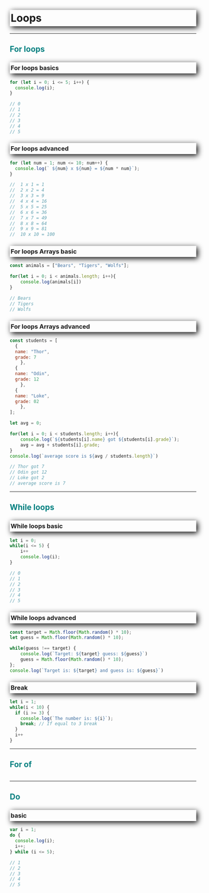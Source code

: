 <style>

h1, h3 {
    /* offset-x | offset-y | blur-radius | color */
    box-shadow: 4px 4px 15px black;
    /* top | right | bottom | left */
    padding: 5px 0px 5px 2.5px;
    font-weight: bold;
}

h2 {
    color: teal;
    font-weight: bold;
}

h4 {
    font-weight: normal;
}

</style>
# Loops
---
## For loops
### For loops basics
```javascript
for (let i = 0; i <= 5; i++) {
  console.log(i);
}

// 0
// 1
// 2
// 3
// 4
// 5
```
### For loops advanced
```javascript
for (let num = 1; num <= 10; num++) {
  console.log(` ${num} x ${num} = ${num * num}`);
}

//  1 x 1 = 1
//  2 x 2 = 4
//  3 x 3 = 9
//  4 x 4 = 16
//  5 x 5 = 25
//  6 x 6 = 36
//  7 x 7 = 49
//  8 x 8 = 64
//  9 x 9 = 81
//  10 x 10 = 100
```

### For loops Arrays basic
```javascript
const animals = ["Bears", "Tigers", "Wolfs"];

for(let i = 0; i < animals.length; i++){
    console.log(animals[i])
}

// Bears
// Tigers
// Wolfs
```
### For loops Arrays advanced
```javascript
const students = [ 
  {
  name: "Thor",
  grade: 7
    },
  {
  name: "Odin",
  grade: 12
    },
  {
  name: "Loke",
  grade: 02
    },
];

let avg = 0;

for(let i = 0; i < students.length; i++){
    console.log(`${students[i].name} got ${students[i].grade}`);
    avg = avg + students[i].grade;
}
console.log(`average score is ${avg / students.length}`)

// Thor got 7
// Odin got 12
// Loke got 2
// average score is 7

```
---
## While loops
### While loops basic
```javascript
let i = 0;
while(i <= 5) {
    i++
    console.log(i);
}

// 0
// 1
// 2
// 3
// 4
// 5
```

### While loops advanced
```javascript
const target = Math.floor(Math.random() * 10);
let guess = Math.floor(Math.random() * 10);

while(guess !== target) {
    console.log(`Target: ${target} guess: ${guess}`)
    guess = Math.floor(Math.random() * 10);
};
console.log(`Target is: ${target} and guess is: ${guess}`)
```

### Break
```javascript
let i = 1;
while(i < 10) {
  if (i >= 3) { 
    console.log(`The number is: ${i}`);
    break; // If equal to 3 break
  }
  i++
}
```
---
## For of
```javascript
```
---
## Do
### basic
```javascript
var i = 1;
do {
  console.log(i);
  i++;
} while (i <= 5);

// 1
// 2
// 3
// 4
// 5
```